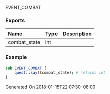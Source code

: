 EVENT_COMBAT
### Exports
**Name**|**Type**|**Description**
:-----|:-----|:-----
combat_state|int|
### Example
```perl
sub EVENT_COMBAT {
	quest::say($combat_state); # returns int
}
```

Generated On 2018-01-15T22:07:30-08:00